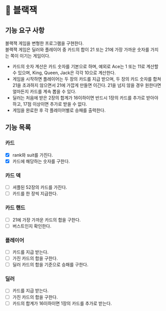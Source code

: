 # 🚀 블랙잭

## 기능 요구 사항
블랙잭 게임을 변형한 프로그램을 구현한다.  
블랙잭 게임은 딜러와 플레이어 중 카드의 합이 21 또는 21에 가장 가까운 숫자를 가지는 쪽이 이기는 게임이다.
- 카드의 숫자 계산은 카드 숫자를 기본으로 하며, 예외로 Ace는 1 또는 11로 계산할 수 있으며, King, Queen, Jack은 각각 10으로 계산한다.
- 게임을 시작하면 플레이어는 두 장의 카드를 지급 받으며, 두 장의 카드 숫자를 합쳐 21을 초과하지 않으면서 21에 가깝게 만들면 이긴다. 21을 넘지 않을 경우 원한다면 얼마든지 카드를 계속 뽑을 수 있다.
- 딜러는 처음에 받은 2장의 합계가 16이하이면 반드시 1장의 카드를 추가로 받아야 하고, 17점 이상이면 추가로 받을 수 없다.
- 게임을 완료한 후 각 플레이어별로 승패를 출력한다.

## 기능 목록
### 카드
- [x] rank와 suit를 가진다.
- [x] 카드에 해당하는 숫자를 구한다.

### 카드 덱
- [ ] 셔플된 52장의 카드를 가진다.
- [ ] 카드를 한 장씩 지급한다.

### 카드 핸드
- [ ] 21에 가장 가까운 카드의 합을 구한다.
- [ ] 버스트인지 확인한다.

### 플레이어
- [ ] 카드를 지급 받는다.
- [ ] 가진 카드의 합을 구한다.
- [ ] 딜러 카드의 합을 기준으로 승패를 구한다.

### 딜러
- [ ] 카드를 지급 받는다.
- [ ] 가진 카드의 합을 구한다.
- [ ] 카드의 합계가 16이하이면 1장의 카드를 추가로 받는다.
